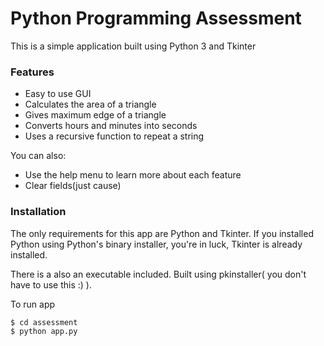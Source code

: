 # Python Programming Assessment

This is a simple application built using Python 3 and Tkinter
### Features

  - Easy to use GUI
  - Calculates the area of a triangle
  - Gives maximum edge of a triangle
  - Converts hours and minutes into seconds
  - Uses a recursive function to repeat a string


You can also:
  - Use the help menu to learn more about each feature
  - Clear fields(just cause)

### Installation

The only requirements for this app are Python and Tkinter. 
If you installed Python using Python's binary installer, you're in luck, Tkinter is already installed. 

There is a also an executable included. Built using pkinstaller( you don't have to use this :) ).

To run app

```sh
$ cd assessment
$ python app.py
```



